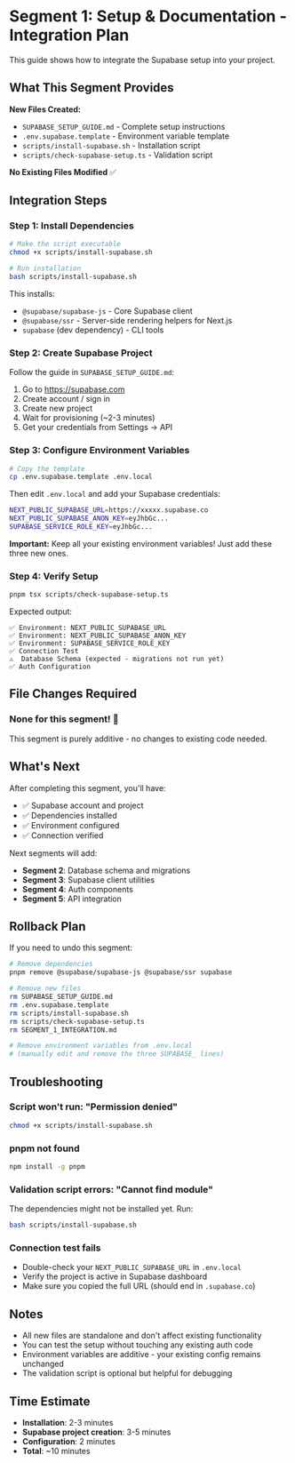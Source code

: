 # Segment 1: Setup & Documentation - Integration Plan

This guide shows how to integrate the Supabase setup into your project.

## What This Segment Provides

**New Files Created:**
- `SUPABASE_SETUP_GUIDE.md` - Complete setup instructions
- `.env.supabase.template` - Environment variable template
- `scripts/install-supabase.sh` - Installation script
- `scripts/check-supabase-setup.ts` - Validation script

**No Existing Files Modified** ✅

## Integration Steps

### Step 1: Install Dependencies

```bash
# Make the script executable
chmod +x scripts/install-supabase.sh

# Run installation
bash scripts/install-supabase.sh
```

This installs:
- `@supabase/supabase-js` - Core Supabase client
- `@supabase/ssr` - Server-side rendering helpers for Next.js
- `supabase` (dev dependency) - CLI tools

### Step 2: Create Supabase Project

Follow the guide in `SUPABASE_SETUP_GUIDE.md`:

1. Go to https://supabase.com
2. Create account / sign in
3. Create new project
4. Wait for provisioning (~2-3 minutes)
5. Get your credentials from Settings → API

### Step 3: Configure Environment Variables

```bash
# Copy the template
cp .env.supabase.template .env.local
```

Then edit `.env.local` and add your Supabase credentials:

```bash
NEXT_PUBLIC_SUPABASE_URL=https://xxxxx.supabase.co
NEXT_PUBLIC_SUPABASE_ANON_KEY=eyJhbGc...
SUPABASE_SERVICE_ROLE_KEY=eyJhbGc...
```

**Important:** Keep all your existing environment variables! Just add these three new ones.

### Step 4: Verify Setup

```bash
pnpm tsx scripts/check-supabase-setup.ts
```

Expected output:
```
✅ Environment: NEXT_PUBLIC_SUPABASE_URL
✅ Environment: NEXT_PUBLIC_SUPABASE_ANON_KEY
✅ Environment: SUPABASE_SERVICE_ROLE_KEY
✅ Connection Test
⚠️  Database Schema (expected - migrations not run yet)
✅ Auth Configuration
```

## File Changes Required

### None for this segment! 🎉

This segment is purely additive - no changes to existing code needed.

## What's Next

After completing this segment, you'll have:
- ✅ Supabase account and project
- ✅ Dependencies installed
- ✅ Environment configured
- ✅ Connection verified

Next segments will add:
- **Segment 2**: Database schema and migrations
- **Segment 3**: Supabase client utilities
- **Segment 4**: Auth components
- **Segment 5**: API integration

## Rollback Plan

If you need to undo this segment:

```bash
# Remove dependencies
pnpm remove @supabase/supabase-js @supabase/ssr supabase

# Remove new files
rm SUPABASE_SETUP_GUIDE.md
rm .env.supabase.template
rm scripts/install-supabase.sh
rm scripts/check-supabase-setup.ts
rm SEGMENT_1_INTEGRATION.md

# Remove environment variables from .env.local
# (manually edit and remove the three SUPABASE_ lines)
```

## Troubleshooting

### Script won't run: "Permission denied"
```bash
chmod +x scripts/install-supabase.sh
```

### pnpm not found
```bash
npm install -g pnpm
```

### Validation script errors: "Cannot find module"
The dependencies might not be installed yet. Run:
```bash
bash scripts/install-supabase.sh
```

### Connection test fails
- Double-check your `NEXT_PUBLIC_SUPABASE_URL` in `.env.local`
- Verify the project is active in Supabase dashboard
- Make sure you copied the full URL (should end in `.supabase.co`)

## Notes

- All new files are standalone and don't affect existing functionality
- You can test the setup without touching any existing auth code
- Environment variables are additive - your existing config remains unchanged
- The validation script is optional but helpful for debugging

## Time Estimate

- **Installation**: 2-3 minutes
- **Supabase project creation**: 3-5 minutes
- **Configuration**: 2 minutes
- **Total**: ~10 minutes
